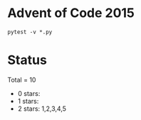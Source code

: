 Advent of Code 2015
===================

```pytest -v *.py```

Status
======

Total = 10

- 0 stars:
- 1 stars: 
- 2 stars: 1,2,3,4,5
